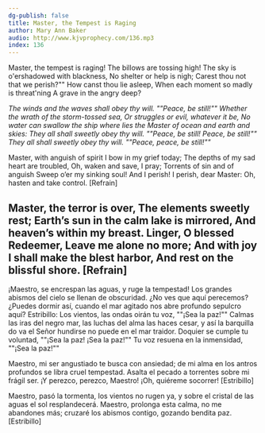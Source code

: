```yaml
---
dg-publish: false
title: Master, the Tempest is Raging
author: Mary Ann Baker
audio: http://www.kjvprophecy.com/136.mp3
index: 136
---
```


Master, the tempest is raging!
The billows are tossing high!
The sky is o'ershadowed with blackness,
No shelter or help is nigh;
Carest thou not that we perish?""
How canst thou lie asleep,
When each moment so madly is threat'ning
A grave in the angry deep?

*The winds and the waves shall obey thy will.
""Peace, be still!""
Whether the wrath of the storm-tossed sea,
Or struggles or evil, whatever it be,
No water can swallow the ship where lies
the Master of ocean and earth and skies:
They all shall sweetly obey thy will.
""Peace, be still! Peace, be still!""
They all shall sweetly obey thy will.
""Peace, peace, be still!""*

Master, with anguish of spirit
I bow in my grief today;
The depths of my sad heart are troubled,
Oh, waken and save, I pray;
Torrents of sin and of anguish
Sweep o’er my sinking soul!
And I perish! I perish, dear Master:
Oh, hasten and take control. [Refrain]

Master, the terror is over,
The elements sweetly rest;
Earth’s sun in the calm lake is mirrored,
And heaven’s within my breast.
Linger, O blessed Redeemer,
Leave me alone no more;
And with joy I shall make the blest harbor,
And rest on the blissful shore. [Refrain]
---
¡Maestro, se encrespan las aguas,
y ruge la tempestad!
Los grandes abismos del cielo
se llenan de obscuridad.
¿No ves que aquí perecemos?
¿Puedes dormir así,
cuando el mar agitado nos abre
profundo sepulcro aquí?
Estribillo:
Los vientos, las ondas oirán tu voz,
""¡Sea la paz!""
Calmas las iras del negro mar,
las luchas del alma las haces cesar,
y así la barquilla do va
el Señor hundirse no puede en el mar traidor.
Doquier se cumple tu voluntad,
""¡Sea la paz! ¡Sea la paz!""
Tu voz resuena en la inmensidad,
""¡Sea la paz!""

Maestro, mi ser angustiado
te busca con ansiedad;
de mi alma en los antros profundos
se libra cruel tempestad.
Asalta el pecado a torrentes
sobre mi frágil ser.
¡Y perezco, perezco, Maestro!
¡Oh, quiéreme socorrer! [Estribillo]

Maestro, pasó la tormenta,
los vientos no rugen ya,
y sobre el cristal de las aguas
el sol resplandecerá.
Maestro, prolonga esta calma,
no me abandones más;
cruzaré los abismos contigo,
gozando bendita paz. [Estribillo]